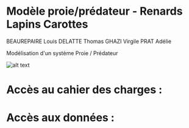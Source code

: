 # Modèle proie/prédateur - Renards Lapins Carottes

BEAUREPAIRE Louis
DELATTE Thomas
GHAZI Virgile
PRAT Adélie


Modélisation d'un système Proie / Prédateur

![alt text](https://data.photofunky.net/output/image/b/a/0/9/ba0992/photofunky.gif "renard")



# Accès au cahier des charges :


# Accès aux données :

